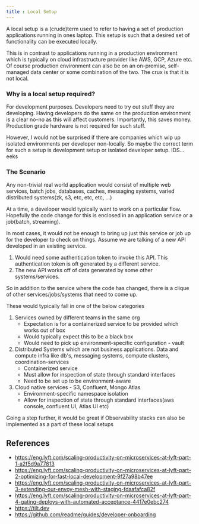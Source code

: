 ```yaml
---
title : Local Setup
---
```


A local setup is a (crude)term used to refer to having a set of production applications running in ones laptop.
This setup is such that a desired set of functionality can be executed locally.

This is in contrast to applications running in a production environment which is typically on cloud infrastructure provider like AWS, GCP, Azure etc.
Of course production environment can also be on an on-premise, self-managed data center or some combination of the two.
The crux is that it is not local.

### Why is a local setup required?
For development purposes. Developers need to try out stuff they are developing. 
Having developers do the same on the production environment is a clear no-no as this will affect customers.
Importantly, this saves money. Production grade hardware is not required for such stuff.

However, I would not be surprised if there are companies which wip up isolated environments per developer non-locally.
So maybe the correct term for such a setup is development setup or isolated developer setup. IDS... eeks

### The Scenario
Any non-trivial real world application would consist of multiple web services, batch jobs, 
databases, caches, messaging systems, varied distributed systems(zk, s3, etc, etc, etc, ...)

At a time, a developer would typically want to work on a particular flow. 
Hopefully the code change for this is enclosed in an application service or a job(batch, streaming).

In most cases, it would not be enough to bring up just this service or job up for the developer to check on things.
Assume we are talking of a new API developed in an existing service. 

1. Would need some authentication token to invoke this API. This authentication token is oft generated by a different service.
2. The new API works off of data generated by some other systems/services.

So in addition to the service where the code has changed, there is a clique of other services/jobs/systems that need to come up.

These would typically fall in one of the below categories

1. Services owned by different teams in the same org
   - Expectation is for a containerized service to be provided which works out of box
   - Would typically expect this to be a black box
   - Would need to pick up environment-specific configuration - vault
2. Distributed Systems which are not business applications. 
   Data and compute infra like db's, messaging systems, compute clusters, coordination-services
   - Containerized service
   - Must allow for inspection of state through standard interfaces
   - Need to be set up to be environment-aware
3. Cloud native services - S3, Confluent, Mongo Atlas 
   - Environment-specific namespace isolation
   - Allow for inspection of state through standard interfaces(aws console, confluent UI, Atlas UI etc)

Going a step further, it would be great if Observability stacks can also be implemented as a part of these local setups

## References
- https://eng.lyft.com/scaling-productivity-on-microservices-at-lyft-part-1-a2f5d9a77813
- https://eng.lyft.com/scaling-productivity-on-microservices-at-lyft-part-2-optimizing-for-fast-local-development-9f27a98b47ee
- https://eng.lyft.com/scaling-productivity-on-microservices-at-lyft-part-3-extending-our-envoy-mesh-with-staging-fdaafafca82f
- https://eng.lyft.com/scaling-productivity-on-microservices-at-lyft-part-4-gating-deploys-with-automated-acceptance-4417e0ebc274
- https://tilt.dev
- https://github.com/readme/guides/developer-onboarding